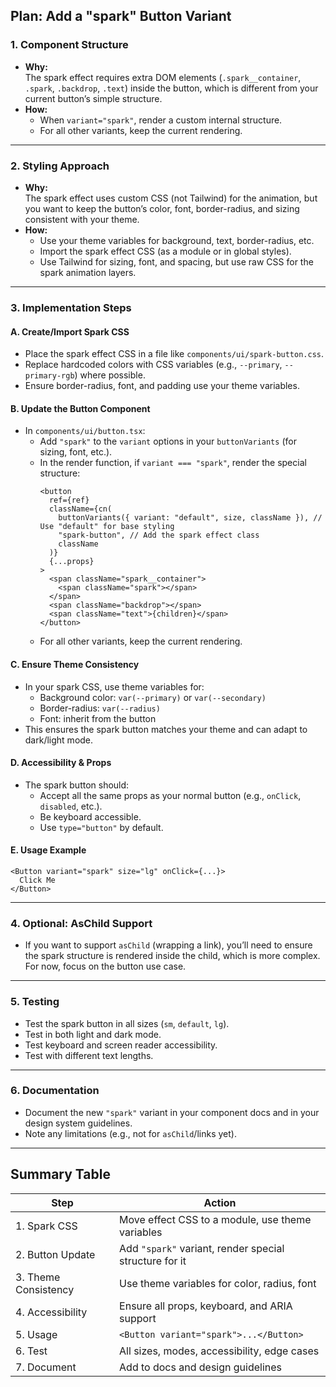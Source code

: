 ## **Plan: Add a "spark" Button Variant**

### **1. Component Structure**

- **Why:**  
  The spark effect requires extra DOM elements (`.spark__container`, `.spark`, `.backdrop`, `.text`) inside the button, which is different from your current button’s simple structure.
- **How:**  
  - When `variant="spark"`, render a custom internal structure.
  - For all other variants, keep the current rendering.

---

### **2. Styling Approach**

- **Why:**  
  The spark effect uses custom CSS (not Tailwind) for the animation, but you want to keep the button’s color, font, border-radius, and sizing consistent with your theme.
- **How:**  
  - Use your theme variables for background, text, border-radius, etc.
  - Import the spark effect CSS (as a module or in global styles).
  - Use Tailwind for sizing, font, and spacing, but use raw CSS for the spark animation layers.

---

### **3. Implementation Steps**

#### **A. Create/Import Spark CSS**

- Place the spark effect CSS in a file like `components/ui/spark-button.css`.
- Replace hardcoded colors with CSS variables (e.g., `--primary`, `--primary-rgb`) where possible.
- Ensure border-radius, font, and padding use your theme variables.

#### **B. Update the Button Component**

- In `components/ui/button.tsx`:
  - Add `"spark"` to the `variant` options in your `buttonVariants` (for sizing, font, etc.).
  - In the render function, if `variant === "spark"`, render the special structure:
    ```tsx
    <button
      ref={ref}
      className={cn(
        buttonVariants({ variant: "default", size, className }), // Use "default" for base styling
        "spark-button", // Add the spark effect class
        className
      )}
      {...props}
    >
      <span className="spark__container">
        <span className="spark"></span>
      </span>
      <span className="backdrop"></span>
      <span className="text">{children}</span>
    </button>
    ```
  - For all other variants, keep the current rendering.

#### **C. Ensure Theme Consistency**

- In your spark CSS, use theme variables for:
  - Background color: `var(--primary)` or `var(--secondary)`
  - Border-radius: `var(--radius)`
  - Font: inherit from the button
- This ensures the spark button matches your theme and can adapt to dark/light mode.

#### **D. Accessibility & Props**

- The spark button should:
  - Accept all the same props as your normal button (e.g., `onClick`, `disabled`, etc.).
  - Be keyboard accessible.
  - Use `type="button"` by default.

#### **E. Usage Example**

```tsx
<Button variant="spark" size="lg" onClick={...}>
  Click Me
</Button>
```

---

### **4. Optional: AsChild Support**

- If you want to support `asChild` (wrapping a link), you’ll need to ensure the spark structure is rendered inside the child, which is more complex. For now, focus on the button use case.

---

### **5. Testing**

- Test the spark button in all sizes (`sm`, `default`, `lg`).
- Test in both light and dark mode.
- Test keyboard and screen reader accessibility.
- Test with different text lengths.

---

### **6. Documentation**

- Document the new `"spark"` variant in your component docs and in your design system guidelines.
- Note any limitations (e.g., not for `asChild`/links yet).

---

## **Summary Table**

| Step                | Action                                                                 |
|---------------------|------------------------------------------------------------------------|
| 1. Spark CSS        | Move effect CSS to a module, use theme variables                       |
| 2. Button Update    | Add `"spark"` variant, render special structure for it                 |
| 3. Theme Consistency| Use theme variables for color, radius, font                            |
| 4. Accessibility    | Ensure all props, keyboard, and ARIA support                           |
| 5. Usage            | `<Button variant="spark">...</Button>`                                 |
| 6. Test             | All sizes, modes, accessibility, edge cases                            |
| 7. Document         | Add to docs and design guidelines                                      |

